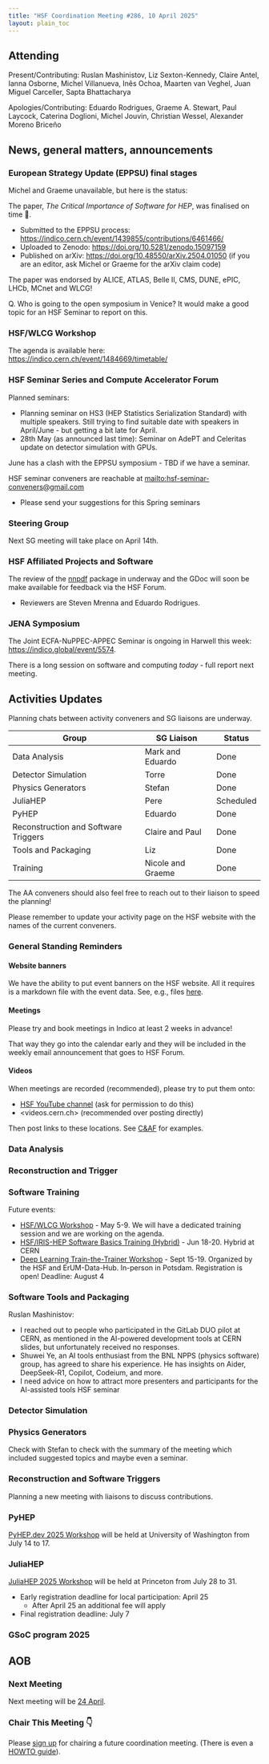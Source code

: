 ```yaml
---
title: "HSF Coordination Meeting #286, 10 April 2025"
layout: plain_toc
---
```


## Attending

Present/Contributing: Ruslan Mashinistov, Liz Sexton-Kennedy, Claire Antel, Ianna Osborne, Michel Villanueva, Inês Ochoa, Maarten van Veghel, Juan Miguel Carceller, Sapta Bhattacharya

Apologies/Contributing: Eduardo Rodrigues, Graeme A. Stewart, Paul Laycock, Caterina Doglioni, Michel Jouvin, Christian Wessel, Alexander Moreno Briceño 


## News, general matters, announcements

### European Strategy Update (EPPSU) final stages

Michel and Graeme unavailable, but here is the status:

The paper, *The Critical Importance of Software for HEP*, was finalised on time 👏.

- Submitted to the EPPSU process: <https://indico.cern.ch/event/1439855/contributions/6461466/>
- Uploaded to Zenodo: <https://doi.org/10.5281/zenodo.15097159>
- Published on arXiv: <https://doi.org/10.48550/arXiv.2504.01050> (if you are an editor, ask Michel or Graeme for the arXiv claim code)

The paper was endorsed by ALICE, ATLAS, Belle II, CMS, DUNE, ePIC, LHCb, MCnet and WLCG!

Q. Who is going to the open symposium in Venice? It would make a good topic for an HSF Seminar to report on this.

### HSF/WLCG Workshop

The agenda is available here: <https://indico.cern.ch/event/1484669/timetable/>
### HSF Seminar Series and Compute Accelerator Forum

Planned seminars:

- Planning seminar on HS3 (HEP Statistics Serialization Standard) with multiple speakers. Still trying to find suitable date with speakers in April/June - but getting a bit late for April.
- 28th May (as announced last time): Seminar on AdePT and Celeritas update on detector simulation with GPUs.

June has a clash with the EPPSU symposium - TBD if we have a seminar.

HSF seminar conveners are reachable at <mailto:hsf-seminar-conveners@gmail.com>

* Please send your suggestions for this Spring seminars

### Steering Group

Next SG meeting will take place on April 14th.

### HSF Affiliated Projects and Software

The review of the [nnpdf](https://github.com/NNPDF/nnpdf) package in underway and the GDoc will soon be make available for feedback via the HSF Forum.
- Reviewers are Steven Mrenna and Eduardo Rodrigues.

### JENA Symposium

The Joint ECFA-NuPPEC-APPEC Seminar is ongoing in Harwell this week: <https://indico.global/event/5574>.

There is a long session on software and computing *today* - full report next meeting.

## Activities Updates

Planning chats between activity conveners and SG liaisons are underway.

| Group                                | SG Liaison        | Status
| ------------------------------------ | ----------------- | ----------|
| Data Analysis                        | Mark and Eduardo  | Done      |
| Detector Simulation                  | Torre             | Done      |
| Physics Generators                   | Stefan            |  Done |
| JuliaHEP                             | Pere              | Scheduled |
| PyHEP                                | Eduardo           | Done
| Reconstruction and Software Triggers | Claire and Paul   | Done      |
| Tools and Packaging                  | Liz               | Done      |
| Training                             | Nicole and Graeme | Done      |

The AA conveners should also feel free to reach out to their liaison to speed the planning!

Please remember to update your activity page on the HSF website with the names of the current conveners.

### General Standing Reminders

#### Website banners

We have the ability to put event banners on the HSF website. All it requires is a markdown file with the event data. See, e.g., files [here](https://github.com/HSF/hsf.github.io/tree/main/announcements/_posts/2023).

#### Meetings

Please try and book meetings in Indico at least 2 weeks in advance!

That way they go into the calendar early and they will be included in the weekly email announcement that goes to HSF Forum.

#### Videos

When meetings are recorded (recommended), please try to put them onto:

- [HSF YouTube channel](https://www.youtube.com/c/HEPSoftwareFoundation) (ask for permission to do this)
- <videos.cern.ch> (recommended over posting directly)

Then post links to these locations. See [C&AF](https://indico.cern.ch/category/12741/) for examples.

### Data Analysis
### Reconstruction and Trigger
### Software Training

Future events:

- [HSF/WLCG Workshop](https://indico.cern.ch/event/1484669/) - May 5-9. We will have a dedicated training session and we are working on the agenda.
- [HSF/IRIS-HEP Software Basics Training (Hybrid)](https://indico.cern.ch/event/1516608/) - Jun 18-20. Hybrid at CERN
- [Deep Learning Train-the-Trainer Workshop](https://indico.desy.de/event/47263/) - Sept 15-19. Organized by the HSF and ErUM-Data-Hub. In-person in Potsdam. Registration is open! Deadline: August 4

### Software Tools and Packaging

Ruslan Mashinistov:

- I reached out to people who participated in the GitLab DUO pilot at CERN, as mentioned in the AI-powered development tools at CERN slides, but unfortunately received no responses.
- Shuwei Ye, an AI tools enthusiast from the BNL NPPS (physics software) group, has agreed to share his experience. He has insights on Aider, DeepSeek-R1, Copilot, Codeium, and more. 
- I need advice on how to attract more presenters and participants for the AI-assisted tools HSF seminar


### Detector Simulation


### Physics Generators
Check with Stefan to check with the summary of the meeting which included suggested topics and maybe even a seminar.

### Reconstruction and Software Triggers
Planning a new meeting with liaisons to discuss contributions.

### PyHEP
[PyHEP.dev 2025 Workshop](https://indico.cern.ch/event/1515852/) will be held at University of Washington from July 14 to 17.

### JuliaHEP

[JuliaHEP 2025 Workshop](https://indico.cern.ch/event/1488852/) will be held at Princeton from July 28 to 31.
- Early registration deadline for local participation: April 25
    - After April 25 an additional fee will apply
- Final registration deadline: July 7 

### GSoC program 2025


## AOB

### Next Meeting

Next meeting will be [24 April](https://indico.cern.ch/event/1477075/).

### Chair This Meeting 👇

Please [sign up](https://docs.google.com/spreadsheets/d/1Z1Z4payCpieOLiVFcC6y9j-KCj71u6xX232LHUgIHfI/edit) for chairing a future coordination meeting. (There is even a [HOWTO guide](https://hepsoftwarefoundation.org/organization/running-meetings.html)).


[def]: ttps://indico.cern.ch/event/1484669/timetable

